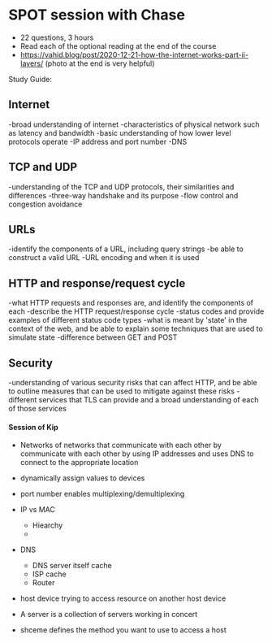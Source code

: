 # SPOT session with Chase

- 22 questions, 3 hours
- Read each of the optional reading at the end of the course
- https://vahid.blog/post/2020-12-21-how-the-internet-works-part-ii-layers/ (photo at the end is very helpful)

Study Guide:

## Internet
-broad understanding of internet
-characteristics of physical network such as latency and bandwidth
-basic understanding of how lower level protocols operate
-IP address and port number
-DNS

## TCP and UDP
-understanding of the TCP and UDP protocols, their similarities and differences
-three-way handshake and its purpose
-flow control and congestion avoidance

## URLs
-identify the components of a URL, including query strings
-be able to construct a valid URL
-URL encoding and when it is used

## HTTP and response/request cycle
-what HTTP requests and responses are, and identify the components of each
-describe the HTTP request/response cycle
-status codes and provide examples of different status code types
-what is meant by 'state' in the context of the web, and be able to explain some techniques that are used to simulate state
-difference between GET and POST

## Security
-understanding of various security risks that can affect HTTP, and be able to outline measures that can be used to mitigate against these risks
-different services that TLS can provide and a broad understanding of each of those services

#### Session of Kip

- Networks of networks that communicate with each other by communicate with each other by using IP addresses and uses DNS to connect to the appropriate location

- dynamically assign values to devices
- port number enables multiplexing/demultiplexing

- IP vs MAC
    - Hiearchy
    -

- DNS
    - DNS server itself cache
    - ISP cache
    - Router

- host device trying to access resource on another host device
- A server is a collection of servers working in concert


- shceme defines the method you want to use to access a host